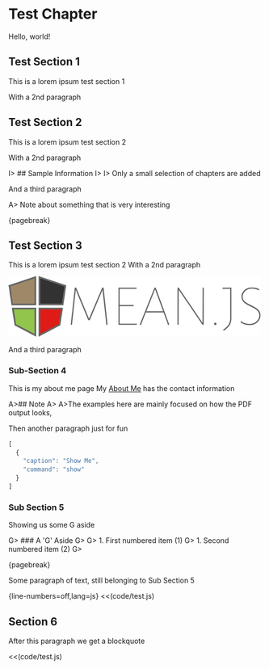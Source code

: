 # Test Chapter
Hello, world!

## Test Section 1
This is a lorem ipsum test section 1

With a 2nd paragraph

## Test Section 2
This is a lorem ipsum test section 2

With a 2nd paragraph

I> ## Sample Information
I>
I> Only a small selection of chapters are added

And a third paragraph

A> Note about something that is very interesting

{pagebreak}


## Test Section 3
This is a lorem ipsum test section 2
With a 2nd paragraph

![MEAN.JS Logo](images/logo.png)

And a third paragraph

### Sub-Section 4
This is my about me page
My [About Me](http://about.me/someone) has the contact information

A>## Note
A>
A>The examples here are mainly focused on how the PDF output looks,

Then another paragraph just for fun

```js
[
  {
    "caption": "Show Me",
    "command": "show"
  }
]
```

### Sub Section 5
Showing us some G aside

G> ### A 'G' Aside
G>
G> 1. First numbered item (1)
G> 1. Second numbered item (2)
G>

{pagebreak}

Some paragraph of text, still belonging to Sub Section 5

{line-numbers=off,lang=js}
<<(code/test.js)


## Section 6

After this paragraph we get a blockquote

<<(code/test.js)
